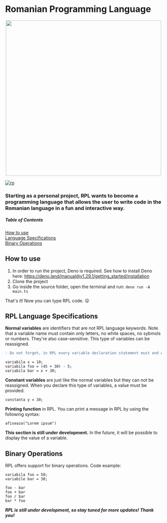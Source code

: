 ﻿# Romanian Programming Language 
<p align="center">
    <img width="500" height="500" src="https://user-images.githubusercontent.com/78075261/209578509-783d7844-a329-49cf-b7f3-a7a3d4176585.png">
</p>

[![ro](https://img.shields.io/badge/lang-ro-yellow.svg)](https://github.com/snepsnepy/romanian-programming-language/blob/main/README.ro.md)

### Starting as a personal project, RPL wants to become a programming language that allows the user to write code in the Romanian language in a fun and interactive way.

##### Table of Contents  
[How to use](#headers)  
[Language Specifications](#langspec)   
[Binary Operations](#binaryop)
 
<a name="headers"/>
<h2>How to use</h2>

1. In order to run the project, Deno is required. See how to install Deno here: https://deno.land/manual@v1.29.1/getting_started/installation
2. Clone the project
3. Go inside the source folder, open the terminal and run: `deno run -A main.ts`

That's it! Now you can type RPL code. 😲 

<a name="langspec"/>
<h2>RPL Language Specifications</h2>

<b>Normal variables</b> are identifiers that are not RPL language keywords. Note that a variable name must contain only letters, no white spaces, no sybmols or numbers. They're also case-sensitive. This type of variables can be reassigned. 
```diff
- Do not forget, in RPL every variable declaration statement must end with a semicolon.
```

    variabila x = 10;
    variabila foo = (45 + 30) - 5;
    variabila bar = x + 30;
    

<b>Constant variables</b> are just like the normal variables but they can not be reassigned. When you declare this type of variables, a value must be provided.
    
    constanta y = 30;
    
    
<b>Printing function</b> in RPL. You can print a message in RPL by using the following syntax:
    
    afiseaza("Lorem ipsum")
    
    
<b> This section is still under development.</b> In the future, it will be possible to display the value of a variable.

<a name="binaryop"/>
<h2>Binary Operations</h2>

RPL offers support for binary operations. Code example:

    variabila foo = 50;
    variabile bar = 30;
    
    foo - bar
    foo + bar
    foo / bar
    bar * foo
    
    
    
***RPL is still under development, so stay tuned for more updates! Thank you!***

